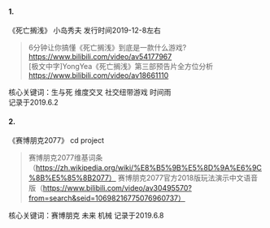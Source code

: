 #### 1.
《死亡搁浅》 小岛秀夫 发行时间2019-12-8左右

>6分钟让你搞懂《死亡搁浅》到底是一款什么游戏? https://www.bilibili.com/video/av54177967  
[极文中字]YongYea《死亡搁浅》第三部预告片全方位分析 https://www.bilibili.com/video/av18661110 

核心关键词：生与死 维度交叉 社交纽带游戏 时间雨  
记录于2019.6.2
#### 2.
《赛博朋克2077》 cd project 

>赛博朋克2077维基词条（https://zh.wikipedia.org/wiki/%E8%B5%9B%E5%8D%9A%E6%9C%8B%E5%85%8B2077）
赛博朋克2077官方2018版玩法演示中文语音版（https://www.bilibili.com/video/av30495570?from=search&seid=10698216775076960737）

核心关键词：赛博朋克 未来 机械
记录于2019.6.8
